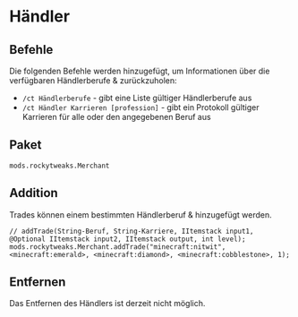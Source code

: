 # Händler

## Befehle

Die folgenden Befehle werden hinzugefügt, um Informationen über die verfügbaren Händlerberufe & zurückzuholen:

- `/ct Händlerberufe` - gibt eine Liste gültiger Händlerberufe aus
- `/ct Händler Karrieren [profession]` - gibt ein Protokoll gültiger Karrieren für alle oder den angegebenen Beruf aus

## Paket

`mods.rockytweaks.Merchant`

## Addition

Trades können einem bestimmten Händlerberuf & hinzugefügt werden.

```zenscript
// addTrade(String-Beruf, String-Karriere, IItemstack input1, @Optional IItemstack input2, IItemstack output, int level);
mods.rockytweaks.Merchant.addTrade("minecraft:nitwit", <minecraft:emerald>, <minecraft:diamond>, <minecraft:cobblestone>, 1);
```

## Entfernen

Das Entfernen des Händlers ist derzeit nicht möglich.
